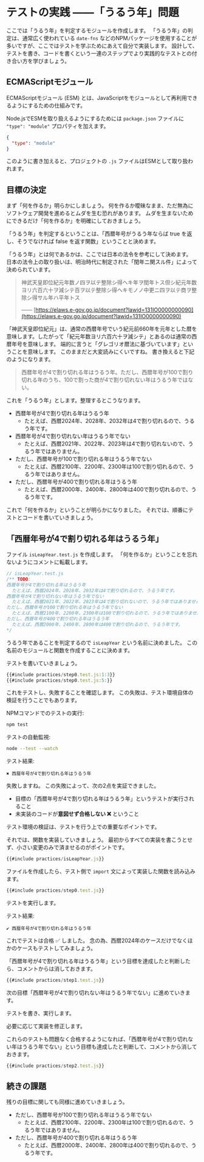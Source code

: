 # テストの実践 ――「うるう年」問題

ここでは「うるう年」を判定するモジュールを作成します。
「うるう年」の判定は、通常広く使われている `date-fns` などのNPMパッケージを使用することが多いですが、ここではテストを学ぶためにあえて自分で実装します。
設計して、テストを書き、コードを書くという一連のステップでより実践的なテストとの付き合い方を学びましょう。

## ECMAScriptモジュール

ECMAScriptモジュール (ESM) とは、JavaScriptをモジュールとして再利用できるようにするための仕組みです。

Node.jsでESMを取り扱えるようにするためには `package.json` ファイルに `"type": "module"` プロパティを加えます。

```json
{
  "type": "module"
}
```

このように書き加えると、プロジェクトの `.js` ファイルはESMとして取り扱われます。

## 目標の決定

まず「何を作るか」明らかにしましょう。
何を作るか曖昧なまま、ただ無為にソフトウェア開発を進めるとムダを生む恐れがあります。
ムダを生まないためにできるだけ「何を作るか」を明確にしておきましょう。

「うるう年」を判定するということは、「西暦年号がうるう年ならば true を返し、そうでなければ false を返す関数」ということと決めます。

「うるう年」とは何であるかは、ここでは日本の法令を参考にして決めます。
日本の法令上の取り扱いは、明治時代に制定された「閏年ニ関スル件」によって決められています。

> 神武天皇即位紀元年数ノ四ヲ以テ整除シ得ヘキ年ヲ閏年トス但シ紀元年数ヨリ六百六十ヲ減シテ百ヲ以テ整除シ得ヘキモノノ中更ニ四ヲ以テ商ヲ整除シ得サル年ハ平年トス
>
> ―― [https://elaws.e-gov.go.jp/document?lawid=131IO0000000090](https://elaws.e-gov.go.jp/document?lawid=131IO0000000090)

「神武天皇即位紀元」は、通常の西暦年号でいう紀元前660年を元年とした暦を意味します。したがって「紀元年数ヨリ六百六十ヲ減シテ」とあるのは通常の西暦年号を意味します。
端的に言うと「グレゴリオ暦法に基づいています」ということを意味します。
このままだと大変読みにくいですね。
書き換えると下記のようになります。

> 西暦年号が4で割り切れる年はうるう年。ただし、西暦年号が100で割り切れる年のうち、100で割った商が4で割り切れない年はうるう年ではない。

これを「うるう年」とします。整理するとこうなります。

- 西暦年号が4で割り切れる年はうるう年
  - たとえば、西暦2024年、2028年、2032年は4で割り切れるので、うるう年です。
- 西暦年号が4で割り切れない年はうるう年でない
  - たとえば、西暦2021年、2022年、2023年は4で割り切れないので、うるう年ではありません。
- ただし、西暦年号が100で割り切れる年はうるう年でない
  - たとえば、西暦2100年、2200年、2300年は100で割り切れるので、うるう年ではありません。
- ただし、西暦年号が400で割り切れる年はうるう年
  - たとえば、西暦2000年、2400年、2800年は400で割り切れるので、うるう年です。

これで「何を作るか」ということが明らかになりました。
それでは、順番にテストとコードを書いていきましょう。

## 「西暦年号が4で割り切れる年はうるう年」

ファイル `isLeapYear.test.js` を作成します。
「何を作るか」ということを忘れないようにコメントに転載します。

```js
// isLeapYear.test.js
/** TODO:
西暦年号が4で割り切れる年はうるう年
  たとえば、西暦2024年、2028年、2032年は4で割り切れるので、うるう年です。
西暦年号が4で割り切れない年はうるう年でない
  たとえば、西暦2021年、2022年、2023年は4で割り切れないので、うるう年ではありません。
ただし、西暦年号が100で割り切れる年はうるう年でない
  たとえば、西暦2100年、2200年、2300年は100で割り切れるので、うるう年ではありません。
ただし、西暦年号が400で割り切れる年はうるう年
  たとえば、西暦2000年、2400年、2800年は400で割り切れるので、うるう年です。
*/
```

うるう年であることを判定するので `isLeapYear` という名前に決めました。
この名前のモジュールと関数を作成することに決めます。

テストを書いていきましょう。

```js
{{#include practices/step0.test.js:1:3}}
{{#include practices/step0.test.js:5:}}
```

これをテストし、失敗することを確認します。
この失敗は、テスト環境自体の検証を行うことでもあります。

NPMコマンドでのテストの実行:

```bash
npm test
```

テストの自動監視:

```bash
node --test --watch
```

テスト結果:

```console
✖ 西暦年号が4で割り切れる年はうるう年
```

失敗しますね。
この失敗によって、次の2点を実証できました。

- 目標の「西暦年号が4で割り切れる年はうるう年」というテストが実行されること
- 未実装のコードが**意図せず合格しない ❌** ということ

テスト環境の検証は、テストを行う上での重要なポイントです。

それでは、関数を実装していきましょう。
最初からすべての実装を書こうとせず、小さい変更のみで済ませるのがポイントです。

```js
{{#include practices/isLeapYear.js}}
```

ファイルを作成したら、テスト側で `import` 文によって実装した関数を読み込みます。

```js
{{#include practices/step0.test.js}}
```

テストを実行します。

テスト結果:

```console
✔ 西暦年号が4で割り切れる年はうるう年
```

これでテストは合格 ✅ しました。
念の為、西暦2024年のケースだけでなくほかのケースもテストしてみましょう。

「西暦年号が4で割り切れる年はうるう年」という目標を達成したと判断したら、コメントからは消しておきます。

```js
{{#include practices/step1.test.js}}
```

次の目標「西暦年号が4で割り切れない年はうるう年でない」に進めていきます。

テストを書き、実行します。

必要に応じて実装を修正します。

これらのテストも問題なく合格するようになれば、「西暦年号が4で割り切れない年はうるう年でない」という目標も達成したと判断して、コメントから消しておきます。

```js
{{#include practices/step2.test.js}}
```

## 続きの課題

残りの目標に関しても同様に進めていきましょう。

- ただし、西暦年号が100で割り切れる年はうるう年でない
  - たとえば、西暦2100年、2200年、2300年は100で割り切れるので、うるう年ではありません。
- ただし、西暦年号が400で割り切れる年はうるう年
  - たとえば、西暦2000年、2400年、2800年は400で割り切れるので、うるう年です。
